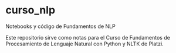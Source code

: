 # curso_nlp
Notebooks y código de Fundamentos de NLP

Este repositorio sirve como notas para el Curso de Fundamentos de Procesamiento de Lenguaje Natural con Python y NLTK de Platzi.
